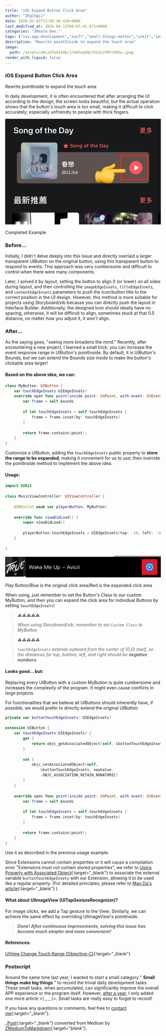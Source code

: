 ```yaml
---
title: "iOS Expand Button Click Area"
author: "ZhgChgLi"
date: 2020-02-01T13:45:49.438+0000
last_modified_at: 2024-04-13T08:07:41.671+0000
categories: "ZRealm Dev."
tags: ["ios-app-development","swift","small-things-matter","uikit","ios"]
description: "Rewrite pointInside to expand the touch area"
image:
  path: /assets/a8c2d7ed144b/1*A4hoqSNLYhCUoJfRFrX9hw.jpeg
render_with_liquid: false
---
```


### iOS Expand Button Click Area

Rewrite pointInside to expand the touch area

In daily development, it is often encountered that after arranging the UI according to the design, the screen looks beautiful, but the actual operation shows that the button's touch area is too small, making it difficult to click accurately; especially unfriendly to people with thick fingers.

![Completed Example](/assets/a8c2d7ed144b/1*A4hoqSNLYhCUoJfRFrX9hw.jpeg)

Completed Example
### Before…

Initially, I didn't delve deeply into this issue and directly overlaid a larger transparent UIButton on the original button, using this transparent button to respond to events. This approach was very cumbersome and difficult to control when there were many components.

Later, I solved it by layout, setting the button to align 0 (or lower) on all sides during layout, and then controlling the `imageEdgeInsets`, `titleEdgeInsets`, and `contentEdgeInsets` parameters to push the Icon/button title to the correct position in the UI design. However, this method is more suitable for projects using Storyboard/xib because you can directly push the layout in Interface Builder. Additionally, the designed Icon should ideally have no spacing, otherwise, it will be difficult to align, sometimes stuck at that 0.5 distance, no matter how you adjust it, it won't align.
### After…

As the saying goes, "seeing more broadens the mind." Recently, after encountering a new project, I learned a small trick; you can increase the event response range in UIButton's pointInside. By default, it is UIButton's Bounds, but we can extend the Bounds size inside to make the button's clickable area larger!
#### Based on the above idea, we can:
```swift
class MyButton: UIButton {
    var touchEdgeInsets:UIEdgeInsets?
    override open func point(inside point: CGPoint, with event: UIEvent?) -> Bool {
        var frame = self.bounds
        
        if let touchEdgeInsets = self.touchEdgeInsets {
            frame = frame.inset(by: touchEdgeInsets)
        }
        
        return frame.contains(point);
    }
}
```

Customize a UIButton, adding the `touchEdgeInsets` public property to **store the range to be expanded**, making it convenient for us to use; then override the pointInside method to implement the above idea.
#### Usage:
```swift
import UIKit

class MusicViewController: UIViewController {

    @IBOutlet weak var playerButton: MyButton!
    
    override func viewDidLoad() {
        super.viewDidLoad()
        
        playerButton.touchEdgeInsets = UIEdgeInsets(top: -10, left: -10, bottom: -10, right: -10)
    }
    
}
```

![Play Button/Blue is the original click area/Red is the expanded click area](/assets/a8c2d7ed144b/1*EvI5wmNos0TjGDrapnHLgg.png)

Play Button/Blue is the original click area/Red is the expanded click area

When using, just remember to set the Button's Class to our custom MyButton, and then you can expand the click area for individual Buttons by setting `touchEdgeInsets`!

> _️⚠️⚠️⚠️⚠️️️️⚠️️️️_

> _When using Storyboard/xib, remember to set `Custom Class` to MyButton_

> _⚠️⚠️⚠️⚠️⚠️_

> `touchEdgeInsets` _extends outward from the center of \(0,0\) itself, so the distances for top, bottom, left, and right should be **negative numbers**._

#### Looks good... but:

Replacing every UIButton with a custom MyButton is quite cumbersome and increases the complexity of the program. It might even cause conflicts in large projects.

For functionalities that we believe all UIButtons should inherently have, if possible, we would prefer to directly extend the original UIButton:
```swift
private var buttonTouchEdgeInsets: UIEdgeInsets?

extension UIButton {
    var touchEdgeInsets:UIEdgeInsets? {
        get {
            return objc_getAssociatedObject(self, &buttonTouchEdgeInsets) as? UIEdgeInsets
        }

        set {
            objc_setAssociatedObject(self,
                &buttonTouchEdgeInsets, newValue,
                .OBJC_ASSOCIATION_RETAIN_NONATOMIC)
        }
    }
    
    override open func point(inside point: CGPoint, with event: UIEvent?) -> Bool {
        var frame = self.bounds
        
        if let touchEdgeInsets = self.touchEdgeInsets {
            frame = frame.inset(by: touchEdgeInsets)
        }
        
        return frame.contains(point);
    }
}
```

Use it as described in the previous usage example.

Since Extensions cannot contain properties or it will cause a compilation error "Extensions must not contain stored properties", we refer to [Using Property with Associated Object](https://swifter.tips/associated-object/){:target="_blank"} to associate the external variable `buttonTouchEdgeInsets` with our Extension, allowing it to be used like a regular property. \(For detailed principles, please refer to [Mao Da's article](https://swifter.tips/associated-object/){:target="_blank"} \)
#### What about UIImageView \(UITapGestureRecognizer\)?

For image clicks, we add a Tap gesture to the View;
Similarly, we can achieve the same effect by overriding UIImageView's pointInside.

> **_Done! After continuous improvements, solving this issue has become much simpler and more convenient!_**

#### References:

[UIView Change Touch Range \(Objective\-C\)](https://bqlin.github.io/iOS/UIView%20%E6%94%B9%E5%8F%98%E8%A7%A6%E6%91%B8%E8%8C%83%E5%9B%B4/){:target="_blank"}
### Postscript

Around the same time last year, I wanted to start a small category " **Small things make big things** " to record the trivial daily development tasks. These small tasks, when accumulated, can significantly improve the overall APP experience or the program itself. However, [after a year](../6012b7b4f612/), I only added one more article &lt;\( \_ \_ \)&gt;. Small tasks are really easy to forget to record!

If you have any questions or comments, feel free to [contact me](https://www.zhgchg.li/contact){:target="_blank"}.

_[Post](https://medium.com/zrealm-ios-dev/ios-%E6%93%B4%E5%A4%A7%E6%8C%89%E9%88%95%E9%BB%9E%E6%93%8A%E7%AF%84%E5%9C%8D-a8c2d7ed144b){:target="_blank"} converted from Medium by [ZMediumToMarkdown](https://github.com/ZhgChgLi/ZMediumToMarkdown){:target="_blank"}._


